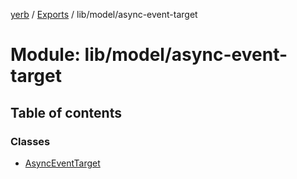 [yerb](../README.md) / [Exports](../modules.md) / lib/model/async-event-target

# Module: lib/model/async-event-target

## Table of contents

### Classes

- [AsyncEventTarget](../classes/lib_model_async_event_target.AsyncEventTarget.md)
